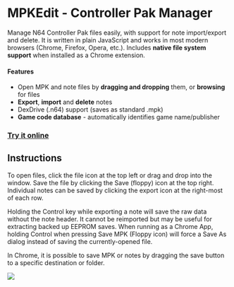 # MPKEdit - Controller Pak Manager

Manage N64 Controller Pak files easily, with support for note import/export and delete. It is written in plain JavaScript and works in most modern browsers (Chrome, Firefox, Opera, etc.). Includes **native file system support** when installed as a Chrome extension.

#### Features

* Open MPK and note files by **dragging and dropping** them, or **browsing** for files
* **Export**, **import**<!--, **re-order**--> and **delete** notes
* DexDrive (.n64) support (saves as standard .mpk)
* **Game code database** - automatically identifies game name/publisher

### [**Try it online**](http://rawgit.com/bryc/mempak/master/index.html)

## Instructions

To open files, click the file icon at the top left or drag and drop into the window. Save the file by clicking the Save (floppy) icon at the top right. Individual notes can be saved by clicking the export icon at the right-most of each row. <!--It is also possible to re-order notes by clicking and dragging.-->

Holding the Control key while exporting a note will save the raw data without the note header. It cannot be reimported but may be useful for extracting backed up EEPROM saves. When running as a Chrome App, holding Control when pressing Save MPK (Floppy icon) will force a Save As dialog instead of saving the currently-opened file.

In Chrome, it is possible to save MPK or notes by dragging the save button to a specific destination or folder.

<img src="http://i.imgur.com/XPkbSyR.png">

